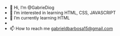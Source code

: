- 👋 Hi, I’m @GabrieDiog
- 👀 I’m interested in learning HTML, CSS, JAVASCRIPT
- 🌱 I’m currently learning HTML
-
- 📫 How to reach me gabrieldbarbosa15@gmail.com

<!---
GabrieDiog/GabrieDiog is a ✨ special ✨ repository because its `README.md` (this file) appears on your GitHub profile.
You can click the Preview link to take a look at your changes.
--->
